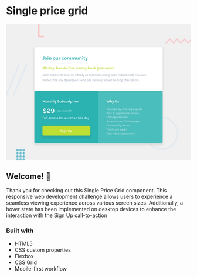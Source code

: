 # Single price grid

![Design preview for the Single price grid component coding challenge](./design/desktop-preview.jpg)

## Welcome! 👋

Thank you for checking out this Single Price Grid component. This responsive web development challenge allows users to experience a seamless viewing experience across various screen sizes. Additionally, a hover state has been implemented on desktop devices to enhance the interaction with the Sign Up call-to-action

### Built with

- HTML5
- CSS custom properties
- Flexbox
- CSS Grid
- Mobile-first workflow

